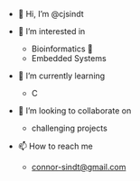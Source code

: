 - 👋 Hi, I’m @cjsindt
- 👀 I’m interested in 
  - Bioinformatics 🦠
  - Embedded Systems
  
- 🌱 I’m currently learning
  - C
  
- 💞️ I’m looking to collaborate on
  - challenging projects
  
- 📫 How to reach me
  - connor-sindt@gmail.com

<!---
cjsindt/cjsindt is a ✨ special ✨ repository because its `README.md` (this file) appears on your GitHub profile.
You can click the Preview link to take a look at your changes.
--->
